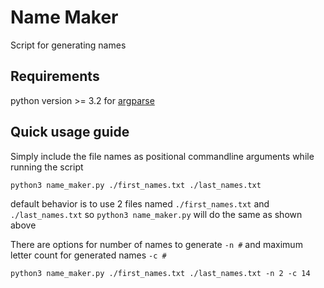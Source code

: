 # Name Maker
Script for generating names
## Requirements
python version >= 3.2 
    for [argparse](https://docs.python.org/3/library/argparse.html)
## Quick usage guide
Simply include the file names as positional commandline arguments while running the script
```
python3 name_maker.py ./first_names.txt ./last_names.txt
```
default behavior is to use 2 files named `./first_names.txt` and `./last_names.txt` so `python3 name_maker.py` will do the same as shown above


There are options for number of names to generate `-n #` and maximum letter count for generated names `-c #`
```
python3 name_maker.py ./first_names.txt ./last_names.txt -n 2 -c 14 
```